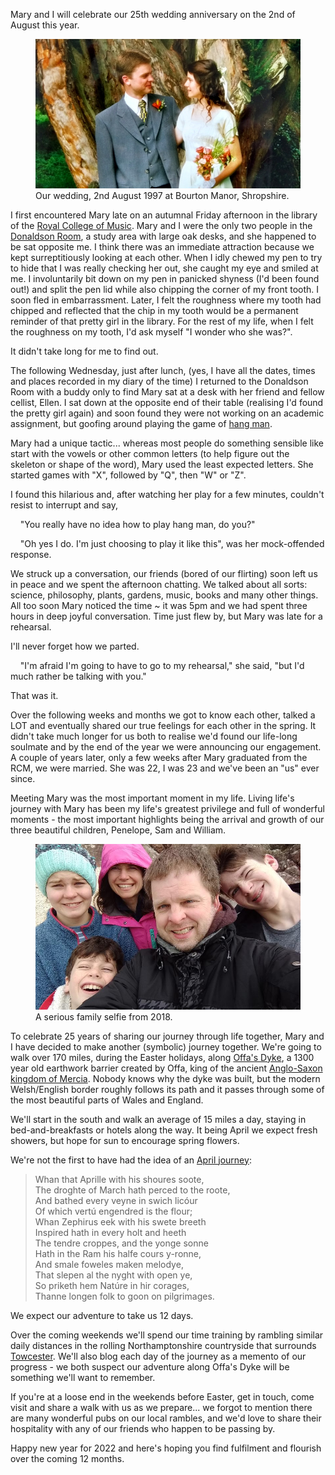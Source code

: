 <!--
.. title: Wedding Anniversary Plans
.. slug: 25-anniversary-plans
.. date: 2022-01-15 21:30:00 UTC+01:00
.. tags: 
.. category: 
.. link: 
.. description: 
.. type: text
.. author: Nicholas H.Tollervey
-->

Mary and I will celebrate our 25th wedding anniversary on the 2nd of August
this year.

<figure>
<img src="/static/images/wedding.jpg"
  alt="Our wedding, 2nd August 1997 at Bourton Manor, Shropshire."
  title="Our wedding, 2nd August 1997 at Bourton Manor, Shropshire."/>
<figcaption>Our wedding, 2nd August 1997 at Bourton Manor, Shropshire.</figcaption>
</figure>

I first encountered Mary late on an autumnal Friday afternoon in the library of
the [Royal College of Music](https://www.rcm.ac.uk/library/). Mary and I were
the only two people in the
<a href="https://www.google.com/maps/@51.4994838,-0.1770779,2a,75y,272.48h,94.45t/data=!3m6!1e1!3m4!1sV2M1OLSwpd3LHD0jlX1_MQ!2e0!7i13312!8i6656">Donaldson Room</a>,
a study area with large oak desks, and she happened to be sat opposite me. I
think there was an immediate attraction because we kept surreptitiously looking
at each other. When I idly chewed my pen to try to hide that I was really
checking her out, she caught my eye and smiled at me. I involuntarily bit down
on my pen in panicked shyness (I'd been found out!) and split the pen lid while
also chipping the corner of my front tooth. I soon fled in embarrassment.
Later, I felt the roughness where my tooth had chipped and reflected that
the chip in my tooth would be a permanent reminder of that pretty girl in the
library. For the rest of my life, when I felt the roughness on my tooth, I'd
ask myself "I wonder who she was?".

It didn't take long for me to find out.

The following Wednesday, just after lunch, (yes, I have all the dates, times
and places recorded in my diary of the time) I returned to the Donaldson Room
with a buddy only to find Mary sat at a desk with her friend and fellow
cellist, Ellen. I sat down at the opposite end of their table (realising I'd
found the pretty girl again) and soon found they were not working on an
academic assignment, but goofing around playing the game of
[hang man](https://en.wikipedia.org/wiki/Hangman_(game)).

Mary had a unique tactic... whereas most people do something sensible like
start with the vowels or other common letters (to help figure out the skeleton
or shape of the word), Mary used the least expected letters. She started games
with "X", followed by "Q", then "W" or "Z".

I found this hilarious and, after watching her play for a few minutes,
couldn't resist to interrupt and say,

<p>&nbsp;&nbsp;&nbsp;&nbsp;"You really have no idea how to play
hang man, do you?"</p>

<p>&nbsp;&nbsp;&nbsp;&nbsp;"Oh yes I do. I'm just choosing to play it like
this", was her mock-offended response.</p>

We struck up a conversation, our friends (bored of our flirting) soon left us
in peace and we spent the afternoon chatting. We talked about all sorts:
science, philosophy, plants, gardens, music, books and many other things. All
too soon Mary noticed the time ~ it was 5pm and we had spent three hours in
deep joyful conversation. Time just flew by, but Mary was late for a rehearsal.

I'll never forget how we parted.

<p>&nbsp;&nbsp;&nbsp;&nbsp;"I'm afraid I'm going to have to go to my rehearsal," she said, "but I'd much rather be talking with you."</p>

That was it.

Over the following weeks and months we got to know each other, talked a LOT and
eventually shared our true feelings for each other in the spring. It didn't
take much longer for us both to realise we'd found our life-long soulmate and
by the end of the year we were announcing our engagement. A couple of years
later, only a few weeks after Mary graduated from the RCM, we were married. She
was 22, I was 23 and we've been an "us" ever since.

Meeting Mary was the most important moment in my life. Living life's journey
with Mary has been my life's greatest privilege and full of wonderful moments -
the most important highlights being the arrival and growth of our three
beautiful children, Penelope, Sam and William.

<figure>
<img src="/images/family_selfie.jpg" alt="A serious family selfie from 2018." title="A serious family selfie from 2018."/>
<figcaption>A serious family selfie from 2018.</figcaption>
</figure>

To celebrate 25 years of sharing our journey through life together, Mary and I
have decided to make another (symbolic) journey together. We're going to walk
over 170 miles, during the Easter holidays, along
<a href="https://www.nationaltrail.co.uk/en_GB/trails/offas-dyke-path/">Offa's Dyke</a>,
a 1300 year old earthwork barrier created by Offa, king of the ancient
<a href="https://en.wikipedia.org/wiki/Mercia">Anglo-Saxon kingdom of Mercia</a>.
Nobody knows why the dyke was built, but the modern Welsh/English border
roughly follows its path and it passes through some of the most beautiful parts
of Wales and England.

We'll start in the south and walk an average of 15 miles a day,
staying in bed-and-breakfasts or hotels along the way.
It being April we expect fresh showers,
but hope for sun to encourage spring flowers.

We're not the first to have had the idea of an [April journey](https://en.wikipedia.org/wiki/General_Prologue):

> Whan that Aprille with his shoures soote,<br/>
> The droghte of March hath perced to the roote,<br/>
> And bathed every veyne in swich licóur<br/>
> Of which vertú engendred is the flour;<br/>
> Whan Zephirus eek with his swete breeth<br/>
> Inspired hath in every holt and heeth<br/>
> The tendre croppes, and the yonge sonne<br/>
> Hath in the Ram his halfe cours y-ronne,<br/>
> And smale foweles maken melodye,<br/>
> That slepen al the nyght with open ye,<br/>
> So priketh hem Natúre in hir corages,<br/>
> Thanne longen folk to goon on pilgrimages.

We expect our adventure to take us 12 days.

Over the coming weekends we'll spend our time training by rambling similar
daily distances in the rolling Northamptonshire countryside that surrounds
<a href="https://en.wikipedia.org/wiki/Towcester">Towcester</a>. We'll also
blog each day of the journey as a memento of our progress - we both suspect our
adventure along Offa's Dyke will be something we'll want to remember.

If you're at a loose end in the weekends before Easter, get in touch, come
visit and share a walk with us as we prepare... we forgot to mention
there are many wonderful pubs on our local rambles, and we'd love to share
their hospitality with any of our friends who happen to be passing by.

Happy new year for 2022 and here's hoping you find fulfilment and flourish over
the coming 12 months.
